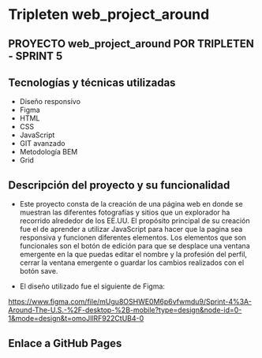 # Tripleten web_project_around

## PROYECTO web_project_around POR TRIPLETEN - SPRINT 5

## Tecnologías y técnicas utilizadas

- Diseño responsivo
- Figma
- HTML
- CSS
- JavaScript
- GIT avanzado
- Metodología BEM
- Grid

## Descripción del proyecto y su funcionalidad

- Este proyecto consta de la creación de una página web en donde se muestran las diferentes fotografías y sitios que un explorador ha recorrido alrededor de los EE.UU. El propósito principal de su creación fue el de aprender a utilizar JavaScript para hacer que la pagina sea responsiva y funcionen diferentes elementos. Los elementos que son funcionales son el botón de edición para que se desplace una ventana emergente en la que puedas editar el nombre y la profesión del perfil, cerrar la ventana emergente o guardar los cambios realizados con el botón save.

- El diseño utilizado fue el siguiente de Figma:

https://www.figma.com/file/mUgu8OSHWE0M6p6vfwmdu9/Sprint-4%3A-Around-The-U.S.-%2F-desktop-%2B-mobile?type=design&node-id=0-1&mode=design&t=omoJIlRF922CtUB4-0

## Enlace a GitHub Pages
